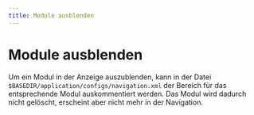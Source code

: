 ```yaml
---
title: Module ausblenden
---
```


# Module ausblenden

Um ein Modul in der Anzeige auszublenden, kann in der Datei 
`$BASEDIR/application/configs/navigation.xml` der Bereich für das entsprechende Modul auskommentiert werden. Das
Modul wird dadurch nicht gelöscht, erscheint aber nicht mehr in der Navigation.
